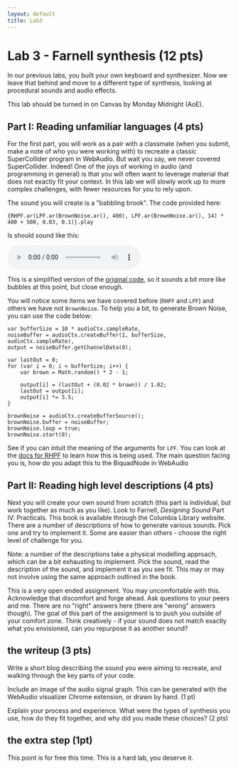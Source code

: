 ```yaml
---
layout: default
title: Lab3
---
```


# Lab 3 - Farnell synthesis (12 pts)

In our previous labs, you built your own keyboard and synthesizer.
Now we leave that behind and move to a different type of synthesis, looking at procedural sounds and audio effects.

This lab should be turned in on Canvas by Monday Midnight (AoE).


## Part I: Reading unfamiliar languages (4 pts)

For the first part, you will work as a pair with a classmate (when you submit, make a note of who you were working with) to recreate a classic SuperCollider program in WebAudio.
But wait you say, we never covered SuperCollider.
Indeed! One of the joys of working in audio (and programming in general) is that you will often want to leverage material that does not exactly fit your context.
In this lab we will slowly work up to more complex challenges, with fewer resources for you to rely upon.

The sound you will create is a "babbling brook". The code provided here:

    {RHPF.ar(LPF.ar(BrownNoise.ar(), 400), LPF.ar(BrownNoise.ar(), 14) * 400 + 500, 0.03, 0.1)}.play

Is should sound like this: 

<audio controls>
  <source src="sounds/babbling.wav" type="audio/wav">
</audio>

This is a simplified version of the [original code](https://supercollider.github.io/examples/supercollider-code-examples.html), so it sounds a bit more like bubbles at this point, but close enough.

You will notice some items we have covered before (```RHPF``` and ```LPF```) and others we have not ```BrownNoise```.
To help you a bit, to generate Brown Noise, you can use the code below:

    var bufferSize = 10 * audioCtx.sampleRate,
    noiseBuffer = audioCtx.createBuffer(1, bufferSize, audioCtx.sampleRate),
    output = noiseBuffer.getChannelData(0);

    var lastOut = 0;
    for (var i = 0; i < bufferSize; i++) {
        var brown = Math.random() * 2 - 1;
      
        output[i] = (lastOut + (0.02 * brown)) / 1.02;
        lastOut = output[i];
        output[i] *= 3.5;
    }

    brownNoise = audioCtx.createBufferSource();
    brownNoise.buffer = noiseBuffer;
    brownNoise.loop = true;
    brownNoise.start(0);

See if you can intuit the meaning of the arguments for ```LPF```.
You can look at the [docs for RHPF](https://doc.sccode.org/Classes/RHPF.html) to learn how this is being used.
The main question facing you is, how do you adapt this to the BiquadNode in WebAudio

## Part II: Reading high level descriptions (4 pts)

Next you will create your own sound from scratch (this part is individual, but work together as much as you like).
Look to Farnell, *Designing Sound* Part IV: Practicals. 
This book is available through the Columbia Library website.
There are a number of descriptions of how to generate various sounds. 
Pick one and try to implement it.
Some are easier than others - choose the right level of challenge for you.

Note: a number of the descriptions take a physical modelling approach, which can be a bit exhausting to implement.
Pick the sound, read the description of the sound, and implement it as you see fit.
This may or may not involve using the same approach outlined in the book.

This is a very open ended assignment.
You may uncomfortable with this.
Acknowledge that discomfort and forge ahead.
Ask questions to your peers and me.
There are no "right" answers here (there are "wrong" answers though).
The goal of this part of the assignment is to push you outside of your comfort zone.
Think creatively - if your sound does not match exactly what you envisioned, can you repurpose it as another sound?

## the writeup (3 pts)

Write a short blog describing the sound you were aiming to recreate, and walking through the key parts of your code.

Include an image of the audio signal graph. This can be generated with the WebAudio visualizer Chrome extension, or drawn by hand. (1 pt)

Explain your process and experience.
What were the types of synthesis you use, how do they fit together, and why did you made these choices? (2 pts)

## the extra step (1pt)

This point is for free this time.
This is a hard lab, you deserve it.
